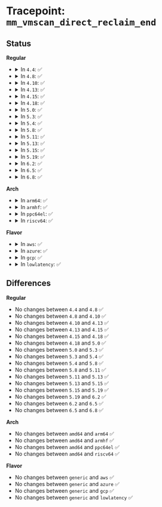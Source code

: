 # Tracepoint: <code>mm_vmscan_direct_reclaim_end</code>

## Status
<b>Regular</b>
<ul>
<li>
<details>
<summary>In <code>4.4</code>: ✅</summary>

Event:

```c
struct trace_event_raw_mm_vmscan_direct_reclaim_end_template {
    struct trace_entry ent;
    long unsigned int nr_reclaimed;
    char __data[0];
};
```
Function:

```c
void trace_event_raw_event_mm_vmscan_direct_reclaim_end_template(void *__data, long unsigned int nr_reclaimed);
```
</details>
</li>
<li>
<details>
<summary>In <code>4.8</code>: ✅</summary>

Event:

```c
struct trace_event_raw_mm_vmscan_direct_reclaim_end_template {
    struct trace_entry ent;
    long unsigned int nr_reclaimed;
    char __data[0];
};
```
Function:

```c
void trace_event_raw_event_mm_vmscan_direct_reclaim_end_template(void *__data, long unsigned int nr_reclaimed);
```
</details>
</li>
<li>
<details>
<summary>In <code>4.10</code>: ✅</summary>

Event:

```c
struct trace_event_raw_mm_vmscan_direct_reclaim_end_template {
    struct trace_entry ent;
    long unsigned int nr_reclaimed;
    char __data[0];
};
```
Function:

```c
void trace_event_raw_event_mm_vmscan_direct_reclaim_end_template(void *__data, long unsigned int nr_reclaimed);
```
</details>
</li>
<li>
<details>
<summary>In <code>4.13</code>: ✅</summary>

Event:

```c
struct trace_event_raw_mm_vmscan_direct_reclaim_end_template {
    struct trace_entry ent;
    long unsigned int nr_reclaimed;
    char __data[0];
};
```
Function:

```c
void trace_event_raw_event_mm_vmscan_direct_reclaim_end_template(void *__data, long unsigned int nr_reclaimed);
```
</details>
</li>
<li>
<details>
<summary>In <code>4.15</code>: ✅</summary>

Event:

```c
struct trace_event_raw_mm_vmscan_direct_reclaim_end_template {
    struct trace_entry ent;
    long unsigned int nr_reclaimed;
    char __data[0];
};
```
Function:

```c
void trace_event_raw_event_mm_vmscan_direct_reclaim_end_template(void *__data, long unsigned int nr_reclaimed);
```
</details>
</li>
<li>
<details>
<summary>In <code>4.18</code>: ✅</summary>

Event:

```c
struct trace_event_raw_mm_vmscan_direct_reclaim_end_template {
    struct trace_entry ent;
    long unsigned int nr_reclaimed;
    char __data[0];
};
```
Function:

```c
void trace_event_raw_event_mm_vmscan_direct_reclaim_end_template(void *__data, long unsigned int nr_reclaimed);
```
</details>
</li>
<li>
<details>
<summary>In <code>5.0</code>: ✅</summary>

Event:

```c
struct trace_event_raw_mm_vmscan_direct_reclaim_end_template {
    struct trace_entry ent;
    long unsigned int nr_reclaimed;
    char __data[0];
};
```
Function:

```c
void trace_event_raw_event_mm_vmscan_direct_reclaim_end_template(void *__data, long unsigned int nr_reclaimed);
```
</details>
</li>
<li>
<details>
<summary>In <code>5.3</code>: ✅</summary>

Event:

```c
struct trace_event_raw_mm_vmscan_direct_reclaim_end_template {
    struct trace_entry ent;
    long unsigned int nr_reclaimed;
    char __data[0];
};
```
Function:

```c
void trace_event_raw_event_mm_vmscan_direct_reclaim_end_template(void *__data, long unsigned int nr_reclaimed);
```
</details>
</li>
<li>
<details>
<summary>In <code>5.4</code>: ✅</summary>

Event:

```c
struct trace_event_raw_mm_vmscan_direct_reclaim_end_template {
    struct trace_entry ent;
    long unsigned int nr_reclaimed;
    char __data[0];
};
```
Function:

```c
void trace_event_raw_event_mm_vmscan_direct_reclaim_end_template(void *__data, long unsigned int nr_reclaimed);
```
</details>
</li>
<li>
<details>
<summary>In <code>5.8</code>: ✅</summary>

Event:

```c
struct trace_event_raw_mm_vmscan_direct_reclaim_end_template {
    struct trace_entry ent;
    long unsigned int nr_reclaimed;
    char __data[0];
};
```
Function:

```c
void trace_event_raw_event_mm_vmscan_direct_reclaim_end_template(void *__data, long unsigned int nr_reclaimed);
```
</details>
</li>
<li>
<details>
<summary>In <code>5.11</code>: ✅</summary>

Event:

```c
struct trace_event_raw_mm_vmscan_direct_reclaim_end_template {
    struct trace_entry ent;
    long unsigned int nr_reclaimed;
    char __data[0];
};
```
Function:

```c
void trace_event_raw_event_mm_vmscan_direct_reclaim_end_template(void *__data, long unsigned int nr_reclaimed);
```
</details>
</li>
<li>
<details>
<summary>In <code>5.13</code>: ✅</summary>

Event:

```c
struct trace_event_raw_mm_vmscan_direct_reclaim_end_template {
    struct trace_entry ent;
    long unsigned int nr_reclaimed;
    char __data[0];
};
```
Function:

```c
void trace_event_raw_event_mm_vmscan_direct_reclaim_end_template(void *__data, long unsigned int nr_reclaimed);
```
</details>
</li>
<li>
<details>
<summary>In <code>5.15</code>: ✅</summary>

Event:

```c
struct trace_event_raw_mm_vmscan_direct_reclaim_end_template {
    struct trace_entry ent;
    long unsigned int nr_reclaimed;
    char __data[0];
};
```
Function:

```c
void trace_event_raw_event_mm_vmscan_direct_reclaim_end_template(void *__data, long unsigned int nr_reclaimed);
```
</details>
</li>
<li>
<details>
<summary>In <code>5.19</code>: ✅</summary>

Event:

```c
struct trace_event_raw_mm_vmscan_direct_reclaim_end_template {
    struct trace_entry ent;
    long unsigned int nr_reclaimed;
    char __data[0];
};
```
Function:

```c
void trace_event_raw_event_mm_vmscan_direct_reclaim_end_template(void *__data, long unsigned int nr_reclaimed);
```
</details>
</li>
<li>
<details>
<summary>In <code>6.2</code>: ✅</summary>

Event:

```c
struct trace_event_raw_mm_vmscan_direct_reclaim_end_template {
    struct trace_entry ent;
    long unsigned int nr_reclaimed;
    char __data[0];
};
```
Function:

```c
void trace_event_raw_event_mm_vmscan_direct_reclaim_end_template(void *__data, long unsigned int nr_reclaimed);
```
</details>
</li>
<li>
<details>
<summary>In <code>6.5</code>: ✅</summary>

Event:

```c
struct trace_event_raw_mm_vmscan_direct_reclaim_end_template {
    struct trace_entry ent;
    long unsigned int nr_reclaimed;
    char __data[0];
};
```
Function:

```c
void trace_event_raw_event_mm_vmscan_direct_reclaim_end_template(void *__data, long unsigned int nr_reclaimed);
```
</details>
</li>
<li>
<details>
<summary>In <code>6.8</code>: ✅</summary>

Event:

```c
struct trace_event_raw_mm_vmscan_direct_reclaim_end_template {
    struct trace_entry ent;
    long unsigned int nr_reclaimed;
    char __data[0];
};
```
Function:

```c
void trace_event_raw_event_mm_vmscan_direct_reclaim_end_template(void *__data, long unsigned int nr_reclaimed);
```
</details>
</li>
</ul>
<b>Arch</b>
<ul>
<li>
<details>
<summary>In <code>arm64</code>: ✅</summary>

Event:

```c
struct trace_event_raw_mm_vmscan_direct_reclaim_end_template {
    struct trace_entry ent;
    long unsigned int nr_reclaimed;
    char __data[0];
};
```
Function:

```c
void trace_event_raw_event_mm_vmscan_direct_reclaim_end_template(void *__data, long unsigned int nr_reclaimed);
```
</details>
</li>
<li>
<details>
<summary>In <code>armhf</code>: ✅</summary>

Event:

```c
struct trace_event_raw_mm_vmscan_direct_reclaim_end_template {
    struct trace_entry ent;
    long unsigned int nr_reclaimed;
    char __data[0];
};
```
Function:

```c
void trace_event_raw_event_mm_vmscan_direct_reclaim_end_template(void *__data, long unsigned int nr_reclaimed);
```
</details>
</li>
<li>
<details>
<summary>In <code>ppc64el</code>: ✅</summary>

Event:

```c
struct trace_event_raw_mm_vmscan_direct_reclaim_end_template {
    struct trace_entry ent;
    long unsigned int nr_reclaimed;
    char __data[0];
};
```
Function:

```c
void trace_event_raw_event_mm_vmscan_direct_reclaim_end_template(void *__data, long unsigned int nr_reclaimed);
```
</details>
</li>
<li>
<details>
<summary>In <code>riscv64</code>: ✅</summary>

Event:

```c
struct trace_event_raw_mm_vmscan_direct_reclaim_end_template {
    struct trace_entry ent;
    long unsigned int nr_reclaimed;
    char __data[0];
};
```
Function:

```c
void trace_event_raw_event_mm_vmscan_direct_reclaim_end_template(void *__data, long unsigned int nr_reclaimed);
```
</details>
</li>
</ul>
<b>Flavor</b>
<ul>
<li>
<details>
<summary>In <code>aws</code>: ✅</summary>

Event:

```c
struct trace_event_raw_mm_vmscan_direct_reclaim_end_template {
    struct trace_entry ent;
    long unsigned int nr_reclaimed;
    char __data[0];
};
```
Function:

```c
void trace_event_raw_event_mm_vmscan_direct_reclaim_end_template(void *__data, long unsigned int nr_reclaimed);
```
</details>
</li>
<li>
<details>
<summary>In <code>azure</code>: ✅</summary>

Event:

```c
struct trace_event_raw_mm_vmscan_direct_reclaim_end_template {
    struct trace_entry ent;
    long unsigned int nr_reclaimed;
    char __data[0];
};
```
Function:

```c
void trace_event_raw_event_mm_vmscan_direct_reclaim_end_template(void *__data, long unsigned int nr_reclaimed);
```
</details>
</li>
<li>
<details>
<summary>In <code>gcp</code>: ✅</summary>

Event:

```c
struct trace_event_raw_mm_vmscan_direct_reclaim_end_template {
    struct trace_entry ent;
    long unsigned int nr_reclaimed;
    char __data[0];
};
```
Function:

```c
void trace_event_raw_event_mm_vmscan_direct_reclaim_end_template(void *__data, long unsigned int nr_reclaimed);
```
</details>
</li>
<li>
<details>
<summary>In <code>lowlatency</code>: ✅</summary>

Event:

```c
struct trace_event_raw_mm_vmscan_direct_reclaim_end_template {
    struct trace_entry ent;
    long unsigned int nr_reclaimed;
    char __data[0];
};
```
Function:

```c
void trace_event_raw_event_mm_vmscan_direct_reclaim_end_template(void *__data, long unsigned int nr_reclaimed);
```
</details>
</li>
</ul>

## Differences
<b>Regular</b>
<ul>
<li>
No changes between <code>4.4</code> and <code>4.8</code> ✅
</li>
<li>
No changes between <code>4.8</code> and <code>4.10</code> ✅
</li>
<li>
No changes between <code>4.10</code> and <code>4.13</code> ✅
</li>
<li>
No changes between <code>4.13</code> and <code>4.15</code> ✅
</li>
<li>
No changes between <code>4.15</code> and <code>4.18</code> ✅
</li>
<li>
No changes between <code>4.18</code> and <code>5.0</code> ✅
</li>
<li>
No changes between <code>5.0</code> and <code>5.3</code> ✅
</li>
<li>
No changes between <code>5.3</code> and <code>5.4</code> ✅
</li>
<li>
No changes between <code>5.4</code> and <code>5.8</code> ✅
</li>
<li>
No changes between <code>5.8</code> and <code>5.11</code> ✅
</li>
<li>
No changes between <code>5.11</code> and <code>5.13</code> ✅
</li>
<li>
No changes between <code>5.13</code> and <code>5.15</code> ✅
</li>
<li>
No changes between <code>5.15</code> and <code>5.19</code> ✅
</li>
<li>
No changes between <code>5.19</code> and <code>6.2</code> ✅
</li>
<li>
No changes between <code>6.2</code> and <code>6.5</code> ✅
</li>
<li>
No changes between <code>6.5</code> and <code>6.8</code> ✅
</li>
</ul>
<b>Arch</b>
<ul>
<li>
No changes between <code>amd64</code> and <code>arm64</code> ✅
</li>
<li>
No changes between <code>amd64</code> and <code>armhf</code> ✅
</li>
<li>
No changes between <code>amd64</code> and <code>ppc64el</code> ✅
</li>
<li>
No changes between <code>amd64</code> and <code>riscv64</code> ✅
</li>
</ul>
<b>Flavor</b>
<ul>
<li>
No changes between <code>generic</code> and <code>aws</code> ✅
</li>
<li>
No changes between <code>generic</code> and <code>azure</code> ✅
</li>
<li>
No changes between <code>generic</code> and <code>gcp</code> ✅
</li>
<li>
No changes between <code>generic</code> and <code>lowlatency</code> ✅
</li>
</ul>
